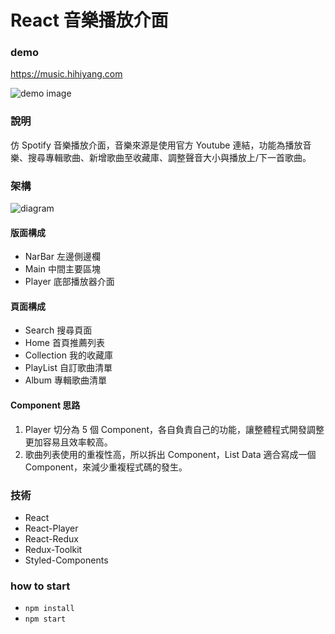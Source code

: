 # React 音樂播放介面

### demo
<a target="_blank" href="https://music.yangisgood.com/">https://music.hihiyang.com</a>

![demo image](https://imgur.com/Qa4MHnR.jpg)

### 說明
仿 Spotify 音樂播放介面，音樂來源是使用官方 Youtube 連結，功能為播放音樂、搜尋專輯歌曲、新增歌曲至收藏庫、調整聲音大小與播放上/下一首歌曲。

### 架構
![diagram](https://imgur.com/uLDPghl.jpg)
#### 版面構成
* NarBar 左邊側邊欄
* Main 中間主要區塊
* Player 底部播放器介面

#### 頁面構成
* Search 搜尋頁面
* Home 首頁推薦列表
* Collection 我的收藏庫
* PlayList 自訂歌曲清單
* Album 專輯歌曲清單

#### Component 思路
1. Player 切分為 5 個 Component，各自負責自己的功能，讓整體程式開發調整更加容易且效率較高。
2. 歌曲列表使用的重複性高，所以拆出 Component，List Data 適合寫成一個 Component，來減少重複程式碼的發生。

### 技術
* React
* React-Player
* React-Redux
* Redux-Toolkit
* Styled-Components

### how to start
* `npm install`
* `npm start`
